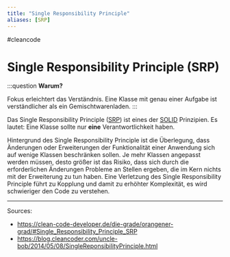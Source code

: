 ```yaml
---
title: "Single Responsibility Principle"
aliases: [SRP]
---
```

#cleancode 
# Single Responsibility Principle (SRP)

:::question **Warum?**

Fokus erleichtert das Verständnis. Eine Klasse mit genau einer Aufgabe ist verständlicher als ein Gemischtwarenladen.
:::

Das Single Responsibility Principle ([SRP](http://web.archive.org/web/20160716150726/http://objectmentor.com/resources/articles/srp.pdf)) ist eines der [SOLID](docs/main/CleanCode/SOLID.md) Prinzipien. Es lautet: Eine Klasse sollte nur **eine** Verantwortlichkeit haben.

Hintergrund des Single Responsibility Principle ist die Überlegung, dass Änderungen oder Erweiterungen der Funktionalität einer Anwendung sich auf wenige Klassen beschränken sollen. Je mehr Klassen angepasst werden müssen, desto größer ist das Risiko, dass sich durch die erforderlichen Änderungen Probleme an Stellen ergeben, die im Kern nichts mit der Erweiterung zu tun haben. Eine Verletzung des Single Responsibility Principle führt zu Kopplung und damit zu erhöhter Komplexität, es wird schwieriger den Code zu verstehen.

---
Sources:
- https://clean-code-developer.de/die-grade/orangener-grad/#Single_Responsibility_Principle_SRP
- https://blog.cleancoder.com/uncle-bob/2014/05/08/SingleReponsibilityPrinciple.html
